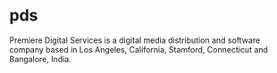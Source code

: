 # pds
Premiere Digital Services is a digital media distribution and software company based in Los Angeles, California, Stamford, Connecticut and Bangalore, India.
